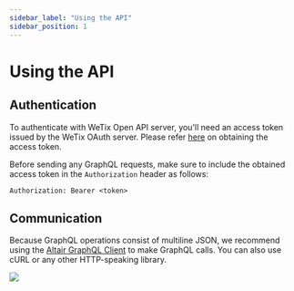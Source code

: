 ```yaml
---
sidebar_label: "Using the API"
sidebar_position: 1
---
```


# Using the API

## Authentication

To authenticate with WeTix Open API server, you'll need an access token issued by the WeTix OAuth server. Please refer [here](/docs/security/oauth/client_credentials) on obtaining the access token.

<!-- Follow the steps in "Creating a personal access token" to create a token. The scopes you require depends on the type of data you're trying to request. For example, select the User scopes to request user data. If you need access to repository information, select the appropriate Repository scopes.

To match the behavior of the GraphQL Explorer, request the following scopes:

user
public_repo
repo
repo_deployment
repo:status
read:repo_hook
read:org
read:public_key
read:gpg_key -->


Before sending any GraphQL requests, make sure to include the obtained access token in the `Authorization` header as follows:

`Authorization: Bearer <token>`

## Communication

Because GraphQL operations consist of multiline JSON, we recommend using the [Altair GraphQL Client](https://altair.sirmuel.design/) to make GraphQL calls. You can also use cURL or any other HTTP-speaking library.

<img src="/img/altair.png"/>
